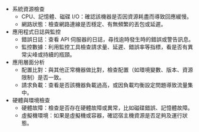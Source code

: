 - 系統資源檢查
    - CPU、記憶體、磁碟 I/O：確認該機器是否因資源耗盡而導致回應緩慢。
    - 網路狀態：檢查網路連線是否穩定、有無頻繁的丟包或延遲。
- 應用程式日誌與監控
    - 錯誤日誌：查看 API 伺服器的日誌，尋找逾時發生時的錯誤或警告訊息。
    - 監控數據：利用監控工具檢查請求量、延遲、錯誤率等指標，看是否有異常尖峰或持續的瓶頸。
- 應用層面分析
    - 配置比對：與其他正常機器做比對，檢查配置（如環境變數、版本、資源限制）是否一致。
    - 請求負載：查看是否該機器負載過高，或因負載均衡設定問題導致流量集中。
- 硬體與環境檢查
    - 硬體故障：檢查是否存在硬體故障或異常，比如磁碟錯誤、記憶體故障。
    - 虛擬機環境：如果是虛擬機或容器，確認宿主機資源是否足夠及運行狀態。